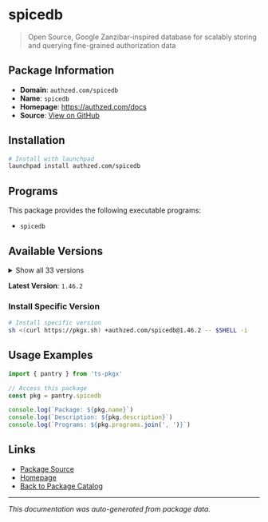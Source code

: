 # spicedb

> Open Source, Google Zanzibar-inspired database for scalably storing and querying fine-grained authorization data

## Package Information

- **Domain**: `authzed.com/spicedb`
- **Name**: `spicedb`
- **Homepage**: https://authzed.com/docs
- **Source**: [View on GitHub](https://github.com/pkgxdev/pantry/tree/main/projects/authzed.com/spicedb/package.yml)

## Installation

```bash
# Install with launchpad
launchpad install authzed.com/spicedb
```

## Programs

This package provides the following executable programs:

- `spicedb`

## Available Versions

<details>
<summary>Show all 33 versions</summary>

- `1.46.2`, `1.46.1`, `1.46.0`, `1.45.4`, `1.45.3`
- `1.45.2`, `1.45.1`, `1.45.0`, `1.44.4`, `1.44.3`
- `1.44.2`, `1.44.0`, `1.43.0`, `1.42.1`, `1.42.0`
- `1.41.0`, `1.40.1`, `1.40.0`, `1.39.1`, `1.39.0`
- `1.38.1`, `1.38.0`, `1.37.2`, `1.37.1`, `1.37.0`
- `1.36.2`, `1.36.1`, `1.36.0`, `1.35.3`, `1.35.2`
- `1.35.1`, `1.35.0`, `1.34.0`

</details>

**Latest Version**: `1.46.2`

### Install Specific Version

```bash
# Install specific version
sh <(curl https://pkgx.sh) +authzed.com/spicedb@1.46.2 -- $SHELL -i
```

## Usage Examples

```typescript
import { pantry } from 'ts-pkgx'

// Access this package
const pkg = pantry.spicedb

console.log(`Package: ${pkg.name}`)
console.log(`Description: ${pkg.description}`)
console.log(`Programs: ${pkg.programs.join(', ')}`)
```

## Links

- [Package Source](https://github.com/pkgxdev/pantry/tree/main/projects/authzed.com/spicedb/package.yml)
- [Homepage](https://authzed.com/docs)
- [Back to Package Catalog](../../../package-catalog.md)

---

*This documentation was auto-generated from package data.*
